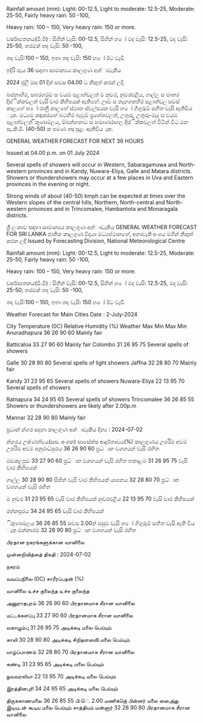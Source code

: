 Rainfall amount (mm): Light: 00-12.5, Light to moderate: 12.5-25, Moderate: 25-50, Fairly heavy rain: 50 -100,

Heavy rain: 100 – 150, Very heavy rain: 150 or more.

වර්ෂාපතනය(මි.මී) : සිහින් වැසි: 00-12.5, සිහින් හ ෝ මද වැසි: 12.5-25, මද වැසි: 25-50, තරමක් තද වැසි: 50 -100,

තද වැසි:100 – 150, ඉතා තද වැසි: 150 හ ෝ ඊට වැඩි

ඉදිරි පැය 36 සඳහා සාමාන්‍යය කාලගුණ අන්‍ාවැකිය

2024 ජුලි මස 01 දින්‍ සවස 04.00 ට නිකුත් කරන්‍ ලදි.

බස්නාහිර, සබරගමුව ස වයඹ පළාත්වලත් ම නුවර, නුවරඑළිය, ගාල්ල ස මාතර දිස්ික්කවලත් වැසි වාර කිහිපයක් ඇතිහේ. ඌව ස නැහගනහිර පළාත්වල සවස් කාලහේ හ ෝ රාත්‍රී කාලහේ ස්ථාන ස්වල්පයක වැසි හ ෝ ගිගුරුම් සහිත වැසි ඇතිවිය ැක. මධ්‍යම කඳුකරහේ බටහිර බෑවුම් ප්‍රහේශවලත්, උතුරු, උතුරු-මැද ස වයඹ පළාත්වලත් ිකුණාමලය, ම්බන්හතාට ස හමාණරාගල දිස්ික්කවලත් විටින් විට මන පැ.කි.මී. (40-50) ක පමණ තද සුළං ඇතිවිය ැක.

GENERAL WEATHER FORECAST FOR NEXT 36 HOURS

Issued at 04.00 p.m. on 01 July 2024

Several spells of showers will occur in Western, Sabaragamuwa and North-western provinces and in Kandy, Nuwara-Eliya, Galle and Matara districts. Showers or thundershowers may occur at a few places in Uva and Eastern provinces in the evening or night.

Strong winds of about (40-50) kmph can be expected at times over the Western slopes of the central hills, Northern, North-central and North-western provinces and in Trincomalee, Hambantota and Monaragala districts.

ශ්‍රී ලංකාව සඳහා සාමාන්‍යය කාලගුණ අන්‍ාවැකිය GENERAL WEATHER FORECAST FOR SRI LANKA ජාතික කාලගුණ විදයා මධ්‍යස්ථානහේ, අනාවැකි අංශය මගින් නිකුත් කරන ලදි Issued by Forecasting Division, National Meteorological Centre

Rainfall amount (mm): Light: 00-12.5, Light to moderate: 12.5-25, Moderate: 25-50, Fairly heavy rain: 50 -100,

Heavy rain: 100 – 150, Very heavy rain: 150 or more.

වර්ෂාපතනය(මි.මී) : සිහින් වැසි: 00-12.5, සිහින් හ ෝ මද වැසි: 12.5-25, මද වැසි: 25-50, තරමක් තද වැසි: 50 -100,

තද වැසි:100 – 150, ඉතා තද වැසි: 150 හ ෝ ඊට වැඩි

Weather Forecast for Main Cities Date : 2-July-2024

City Temperature (0C) Relative Humidity (%) Weather Max Min Max Min Anuradhapura 36 26 90 60 Mainly fair

Batticaloa 33 27 90 60 Mainly fair Colombo 31 26 95 75 Several spells of showers

Galle 30 28 90 80 Several spells of light showers Jaffna 32 28 80 70 Mainly fair

Kandy 31 23 95 65 Several spells of showers Nuwara-Eliya 22 13 95 70 Several spells of showers

Ratnapura 34 24 95 65 Several spells of showers Trincomalee 36 26 85 55 Showers or thundershowers are likely after 2.00p.m

Mannar 32 28 90 80 Mainly fair

ප්‍රධාන්‍ න්‍ගර සදහා කාලගුණ අන්‍ාවැකිය දින්‍ය : 2024-07-02

න්‍ගරය උෂ්ණත්වය(සස. අංශක) සාසේක්ෂ ආර්ද්‍රතාවය(%) කාලගුණය උපරිම අවම උපරිම අවම අනුරාධ්‍පුරය 36 26 90 60 ප්‍රධ්‍ාන වශහයන් වැසි රහිත

මඩකලපුව 33 27 90 60 ප්‍රධ්‍ාන වශහයන් වැසි රහිත හකාළඹ 31 26 95 75 වැසි වාර කිහිපයක්

ගාල්ල 30 28 90 80 සිහින් වැසි වාර කිහිපයක් යාපනය 32 28 80 70 ප්‍රධ්‍ාන වශහයන් වැසි රහිත

ම නුවර 31 23 95 65 වැසි වාර කිහිපයක් නුවරඑළිය 22 13 95 70 වැසි වාර කිහිපයක්

රත්නපුරය 34 24 95 65 වැසි වාර කිහිපයක්

ිකුණාමලය 36 26 85 55 සවස 2.00න් පසුව වැසි හ ෝ ගිගුරුම් සහිත වැසි ඇති විය ැක මන්නාරම 32 28 90 80 ප්‍රධ්‍ාන වශහයන් වැසි රහිත

பிரதான நகரங்களுக்கான வானிலை

முன்னறிவித்தை் திகதி : 2024-07-02

நகரம்

வவப்பநிலை (0C) சாரீரப்பதன் (%)

வானிலை உச்ச குலைந்த உச்ச குலைந்த

அனுராதபுரம் 36 26 90 60 பிரதானமாக சீரான வானிலை

மட்டக்களப்பு 33 27 90 60 பிரதானமாக சீரான வானிலை

வகாழும்பு 31 26 95 75 அடிக்கடி மலை பெய்யும்

காலி 30 28 90 80 அடிக்கடி சிறிதளவிை் மலை பெய்யும்

யாழ்ப்பாணம் 32 28 80 70 பிரதானமாக சீரான வானிலை

கண்டி 31 23 95 65 அடிக்கடி மலை பெய்யும்

நுவவரலியா 22 13 95 70 அடிக்கடி மலை பெய்யும்

இரத்தினபுரி 34 24 95 65 அடிக்கடி மலை பெய்யும்

திருககாணமலை 36 26 85 55 பி.ெ. 2.00 மணிக்குெ் பின்னர் மலை அை்ைது இடியுடன் கூடிய மலை பெய்யும் சாத்தியம் மன்னார் 32 28 90 80 பிரதானமாக சீரான வானிலை